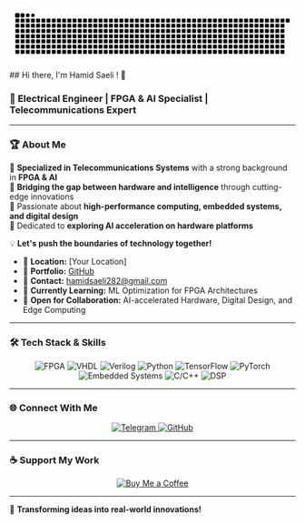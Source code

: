 <img align="center" src="https://raw.githubusercontent.com/imrrobat/imrrobat/d1b244e170d2b75fdda3efd499eaaf163f7a617c/images/github-contribution-grid-snake.svg" />
## Hi there, I'm Hamid Saeli ! 👋

### 🚀 Electrical Engineer | FPGA & AI Specialist | Telecommunications Expert

---

### 🏆 About Me

🔹 **Specialized in Telecommunications Systems** with a strong background in **FPGA & AI**  
🔹 **Bridging the gap between hardware and intelligence** through cutting-edge innovations  
🔹 Passionate about **high-performance computing, embedded systems, and digital design**  
🔹 Dedicated to **exploring AI acceleration on hardware platforms**  

💡 **Let's push the boundaries of technology together!**

- 📍 **Location:** [Your Location]
- 📂 **Portfolio:** [GitHub](https://github.com/yourprofile)
- 📩 **Contact:** hamidsaeli282@gmail.com
- 🚀 **Currently Learning:** ML Optimization for FPGA Architectures
- 🤝 **Open for Collaboration:** AI-accelerated Hardware, Digital Design, and Edge Computing

---

### 🛠️ Tech Stack & Skills

<p align="center">
    <img src="https://img.shields.io/badge/FPGA-00979D?style=for-the-badge&logo=fpga&logoColor=white" alt="FPGA" />
    <img src="https://img.shields.io/badge/VHDL-00427E?style=for-the-badge&logo=vhdl&logoColor=white" alt="VHDL" />
    <img src="https://img.shields.io/badge/Verilog-8A2BE2?style=for-the-badge&logo=verilog&logoColor=white" alt="Verilog" />
    <img src="https://img.shields.io/badge/Python-FFD43B?style=for-the-badge&logo=python&logoColor=darkgreen" alt="Python" />
    <img src="https://img.shields.io/badge/TensorFlow-FF6F00?style=for-the-badge&logo=tensorflow&logoColor=white" alt="TensorFlow" />
    <img src="https://img.shields.io/badge/PyTorch-EE4C2C?style=for-the-badge&logo=pytorch&logoColor=white" alt="PyTorch" />
    <img src="https://img.shields.io/badge/Embedded_Systems-0078D7?style=for-the-badge&logo=embedded&logoColor=white" alt="Embedded Systems" />
    <img src="https://img.shields.io/badge/C/C++-00599C?style=for-the-badge&logo=c%2B%2B&logoColor=white" alt="C/C++" />
    <img src="https://img.shields.io/badge/Digital_Signal_Processing-228B22?style=for-the-badge&logo=dsp&logoColor=white" alt="DSP" />
</p>

---

### 🌐 Connect With Me

<p align="center">
    <a href="https://t.me/Hamid_Saeli" target="_blank" rel="noreferrer">
        <img src="https://img.shields.io/badge/Telegram-26A5E4?style=for-the-badge&logo=telegram&logoColor=white" alt="Telegram" />
    </a>
    <a href="https://github.com/yourprofile" target="_blank" rel="noreferrer">
        <img src="https://img.shields.io/badge/GitHub-181717?style=for-the-badge&logo=github&logoColor=white" alt="GitHub" />
    </a>
</p>

---

### ☕ Support My Work

<p align="center">
    <a href="https://www.buymeacoffee.com/yourprofile">
        <img src="https://cdn.buymeacoffee.com/buttons/v2/default-yellow.png" width="200" alt="Buy Me a Coffee" />
    </a>
</p>

---

🚀 **Transforming ideas into real-world innovations!**

